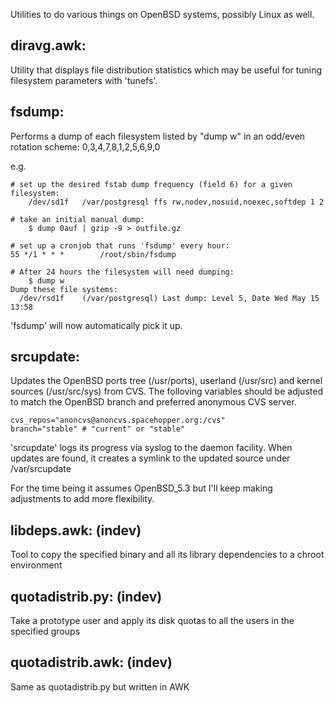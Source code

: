 Utilities to do various things on OpenBSD systems, possibly Linux as well.

diravg.awk:
--------------
Utility that displays file distribution statistics which may be useful for 
tuning filesystem parameters with 'tunefs'.

fsdump:
------
Performs a dump of each filesystem listed by "dump w" in an odd/even rotation
scheme: 0,3,4,7,8,1,2,5,6,9,0

e.g.

    # set up the desired fstab dump frequency (field 6) for a given filesystem:
        /dev/sd1f   /var/postgresql ffs rw,nodev,nosuid,noexec,softdep 1 2

    # take an initial manual dump:
        $ dump 0auf | gzip -9 > outfile.gz

    # set up a cronjob that runs 'fsdump' every hour:
    55 */1 * * *        /root/sbin/fsdump

    # After 24 hours the filesystem will need dumping:
        $ dump w
    Dump these file systems:
      /dev/rsd1f    (/var/postgresql) Last dump: Level 5, Date Wed May 15 13:58

'fsdump' will now automatically pick it up.

srcupdate:
---------
Updates the OpenBSD ports tree (/usr/ports), userland (/usr/src) and kernel
sources (/usr/src/sys) from CVS. The folloving variables should be adjusted to
match the OpenBSD branch and preferred anonymous CVS server.

    cvs_repos="anoncvs@anoncvs.spacehopper.org:/cvs"
    branch="stable" # "current" or "stable"

'srcupdate' logs its progress via syslog to the daemon facility. When updates
are found, it creates a symlink to the updated source under /var/srcupdate

For the time being it assumes OpenBSD_5.3 but I'll keep making adjustments to
add more flexibility.

libdeps.awk: (indev)
-----------
Tool to copy the specified binary and all its library dependencies to a chroot
environment

quotadistrib.py: (indev)
---------------
Take a prototype user and apply its disk quotas to all the users in the 
specified groups

quotadistrib.awk: (indev)
----------------
Same as quotadistrib.py but written in AWK
